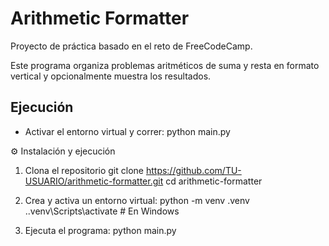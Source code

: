 # Arithmetic Formatter

Proyecto de práctica basado en el reto de FreeCodeCamp.

Este programa organiza problemas aritméticos de suma y resta en formato vertical y opcionalmente muestra los resultados.

## Ejecución

- Activar el entorno virtual y correr:
python main.py


⚙️ Instalación y ejecución


1. Clona el repositorio
git clone https://github.com/TU-USUARIO/arithmetic-formatter.git
cd arithmetic-formatter

2. Crea y activa un entorno virtual:
python -m venv .venv
.\.venv\Scripts\activate   # En Windows

3. Ejecuta el programa:
python main.py




